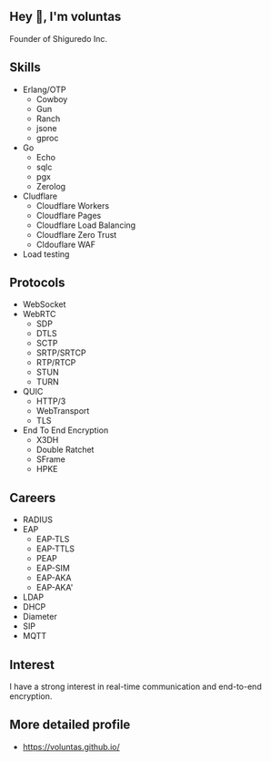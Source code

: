 ## Hey 👋, I'm voluntas

Founder of Shiguredo Inc.

## Skills

- Erlang/OTP
    - Cowboy
    - Gun
    - Ranch
    - jsone
    - gproc
- Go
    - Echo
    - sqlc
    - pgx
    - Zerolog
- Cludflare
    - Cloudflare Workers
    - Cloudflare Pages
    - Cloudflare Load Balancing
    - Cloudflare Zero Trust
    - Cldouflare WAF
- Load testing

## Protocols

- WebSocket
- WebRTC
    - SDP
    - DTLS
    - SCTP
    - SRTP/SRTCP
    - RTP/RTCP
    - STUN
    - TURN
- QUIC
    - HTTP/3
    - WebTransport
    - TLS 
- End To End Encryption
    - X3DH
    - Double Ratchet
    - SFrame
    - HPKE

## Careers

- RADIUS
- EAP
    - EAP-TLS
    - EAP-TTLS
    - PEAP
    - EAP-SIM
    - EAP-AKA
    - EAP-AKA'
- LDAP
- DHCP
- Diameter
- SIP
- MQTT

## Interest

I have a strong interest in real-time communication and end-to-end encryption.

## More detailed profile

- https://voluntas.github.io/


